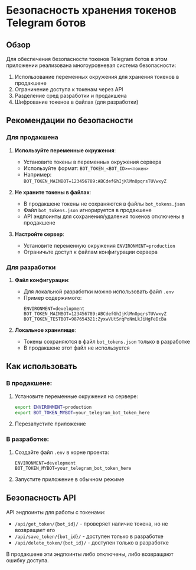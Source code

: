 # Безопасность хранения токенов Telegram ботов

## Обзор

Для обеспечения безопасности токенов Telegram ботов в этом приложении реализована многоуровневая система безопасности:

1. Использование переменных окружения для хранения токенов в продакшене
2. Ограничение доступа к токенам через API
3. Разделение сред разработки и продакшена
4. Шифрование токенов в файлах (для разработки)

## Рекомендации по безопасности

### Для продакшена

1. **Используйте переменные окружения**:
   - Установите токены в переменных окружения сервера
   - Используйте формат: `BOT_TOKEN_<BOT_ID>=<токен>`
   - Например: `BOT_TOKEN_MAINBOT=123456789:ABCdefGhIjKlMnOpqrsTUVwxyZ`

2. **Не храните токены в файлах**:
   - В продакшене токены не сохраняются в файлы `bot_tokens.json`
   - Файл `bot_tokens.json` игнорируется в продакшене
   - API эндпоинты для сохранения/удаления токенов отключены в продакшене

3. **Настройте сервер**:
   - Установите переменную окружения `ENVIRONMENT=production`
   - Ограничьте доступ к файлам конфигурации сервера

### Для разработки

1. **Файл конфигурации**:
   - Для локальной разработки можно использовать файл `.env`
   - Пример содержимого:
     ```
     ENVIRONMENT=development
     BOT_TOKEN_MAINBOT=123456789:ABCdefGhIjKlMnOpqrsTUVwxyZ
     BOT_TOKEN_TESTBOT=987654321:ZyxwVUtSrqPoNmLkJiHgFeDcBa
     ```

2. **Локальное хранилище**:
   - Токены сохраняются в файл `bot_tokens.json` только в разработке
   - В продакшене этот файл не используется

## Как использовать

### В продакшене:
1. Установите переменные окружения на сервере:
   ```bash
   export ENVIRONMENT=production
   export BOT_TOKEN_MYBOT=your_telegram_bot_token_here
   ```

2. Перезапустите приложение

### В разработке:
1. Создайте файл `.env` в корне проекта:
   ```
   ENVIRONMENT=development
   BOT_TOKEN_MYBOT=your_telegram_bot_token_here
   ```

2. Запустите приложение в обычном режиме

## Безопасность API

API эндпоинты для работы с токенами:
- `/api/get_token/{bot_id}/` - проверяет наличие токена, но не возвращает его
- `/api/save_token/{bot_id}/` - доступен только в разработке
- `/api/delete_token/{bot_id}/` - доступен только в разработке

В продакшене эти эндпоинты либо отключены, либо возвращают ошибку доступа.